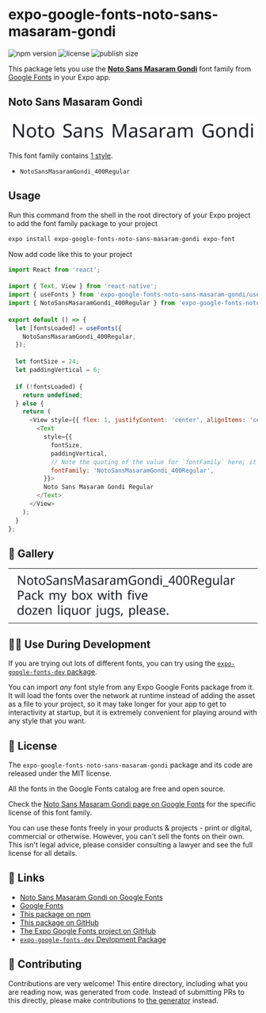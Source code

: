 # expo-google-fonts-noto-sans-masaram-gondi

![npm version](https://flat.badgen.net/npm/v/expo-google-fonts-noto-sans-masaram-gondi)
![license](https://flat.badgen.net/github/license/expo/google-fonts)
![publish size](https://flat.badgen.net/packagephobia/install/expo-google-fonts-noto-sans-masaram-gondi)

This package lets you use the [**Noto Sans Masaram Gondi**](https://fonts.google.com/specimen/Noto+Sans+Masaram+Gondi) font family from [Google Fonts](https://fonts.google.com/) in your Expo app.

## Noto Sans Masaram Gondi

![Noto Sans Masaram Gondi](./font-family.png)

This font family contains [1 style](#-gallery).

- `NotoSansMasaramGondi_400Regular`

## Usage

Run this command from the shell in the root directory of your Expo project to add the font family package to your project
```sh
expo install expo-google-fonts-noto-sans-masaram-gondi expo-font
```

Now add code like this to your project
```js
import React from 'react';

import { Text, View } from 'react-native';
import { useFonts } from 'expo-google-fonts-noto-sans-masaram-gondi/useFonts';
import { NotoSansMasaramGondi_400Regular } from 'expo-google-fonts-noto-sans-masaram-gondi/400Regular';

export default () => {
  let [fontsLoaded] = useFonts({
    NotoSansMasaramGondi_400Regular,
  });

  let fontSize = 24;
  let paddingVertical = 6;

  if (!fontsLoaded) {
    return undefined;
  } else {
    return (
      <View style={{ flex: 1, justifyContent: 'center', alignItems: 'center' }}>
        <Text
          style={{
            fontSize,
            paddingVertical,
            // Note the quoting of the value for `fontFamily` here; it expects a string!
            fontFamily: 'NotoSansMasaramGondi_400Regular',
          }}>
          Noto Sans Masaram Gondi Regular
        </Text>
      </View>
    );
  }
};

```

## 🔡 Gallery


||||
|-|-|-|
|![NotoSansMasaramGondi_400Regular](.//400Regular/NotoSansMasaramGondi_400Regular.ttf.png)||||


## 👩‍💻 Use During Development

If you are trying out lots of different fonts, you can try using the [`expo-google-fonts-dev` package](https://github.com/freeboub/google-fonts/tree/master/font-packages/dev#readme).

You can import *any* font style from any Expo Google Fonts package from it. It will load the fonts
over the network at runtime instead of adding the asset as a file to your project, so it may take longer
for your app to get to interactivity at startup, but it is extremely convenient
for playing around with any style that you want.

## 📖 License

The `expo-google-fonts-noto-sans-masaram-gondi` package and its code are released under the MIT license.

All the fonts in the Google Fonts catalog are free and open source.

Check the [Noto Sans Masaram Gondi page on Google Fonts](https://fonts.google.com/specimen/Noto+Sans+Masaram+Gondi) for the specific license of this font family.

You can use these fonts freely in your products & projects - print or digital, commercial or otherwise. However, you can't sell the fonts on their own. This isn't legal advice, please consider consulting a lawyer and see the full license for all details.

## 🔗 Links

- [Noto Sans Masaram Gondi on Google Fonts](https://fonts.google.com/specimen/Noto+Sans+Masaram+Gondi)
- [Google Fonts](https://fonts.google.com/)
- [This package on npm](https://www.npmjs.com/package/expo-google-fonts-noto-sans-masaram-gondi)
- [This package on GitHub](https://github.com/freeboub/google-fonts/tree/master/font-packages/noto-sans-masaram-gondi)
- [The Expo Google Fonts project on GitHub](https://github.com/freeboub/google-fonts)
- [`expo-google-fonts-dev` Devlopment Package](https://github.com/freeboub/google-fonts/tree/master/font-packages/dev)

## 🤝 Contributing

Contributions are very welcome! This entire directory, including what you are reading now, was generated from code. Instead of submitting PRs to this directly, please make contributions to [the generator](https://github.com/freeboub/google-fonts/tree/master/packages/generator) instead.
